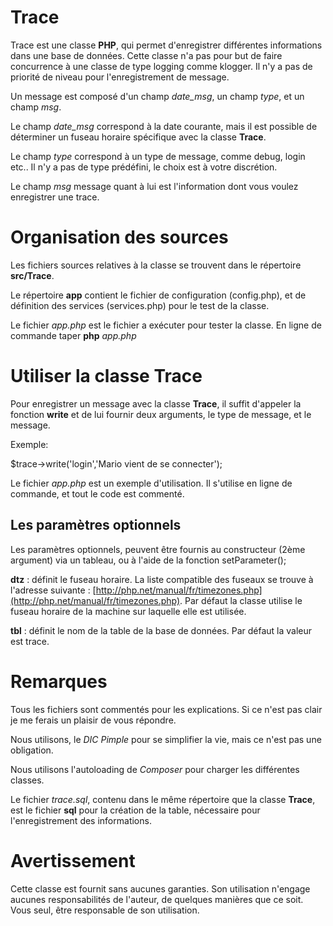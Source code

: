 # Trace

Trace est une classe **PHP**, qui permet d'enregistrer différentes informations dans une base de données. Cette classe n'a pas pour but de faire concurrence à une classe de type logging comme klogger. Il n'y a pas de priorité de niveau pour l'enregistrement de message.

Un message est composé d'un champ *date_msg*, un champ *type*, et un champ *msg*.

Le champ *date_msg* correspond à la date courante, mais il est possible de déterminer un fuseau horaire spécifique avec la classe **Trace**.

Le champ *type* correspond à un type de message, comme debug, login etc.. Il n'y a pas de type prédéfini, le choix est à votre discrétion.

Le champ *msg* message quant à lui est l'information dont vous voulez enregistrer une trace. 

# Organisation des sources

Les fichiers sources relatives à la classe se trouvent dans le répertoire **src/Trace**.

Le répertoire **app** contient le fichier de configuration (config.php), et de définition des services (services.php) pour le test de la classe.

Le fichier *app.php* est le fichier a exécuter pour tester la classe. En ligne de commande taper 
 **php** *app.php*

# Utiliser la classe **Trace**

Pour enregistrer un message avec la classe **Trace**, il suffit d'appeler la fonction **write** et de lui fournir deux arguments, le type de message, et le message.

Exemple:

$trace->write('login','Mario vient de se connecter');


Le fichier *app.php* est un exemple d'utilisation. Il s'utilise en ligne de commande, et tout le code est commenté.



## Les paramètres optionnels

Les paramètres optionnels, peuvent être fournis au constructeur (2ème argument) via un tableau, ou à l'aide de la fonction setParameter();

**dtz** : définit le fuseau horaire. La liste compatible des fuseaux se trouve à l'adresse suivante :  [http://php.net/manual/fr/timezones.php](http://php.net/manual/fr/timezones.php). Par défaut la classe utilise le fuseau horaire de la machine sur laquelle elle est utilisée.

**tbl** : définit le nom de la table de la base de données. Par défaut la valeur est trace.

# Remarques

Tous les fichiers sont commentés pour les explications. Si ce n'est pas clair je me ferais un plaisir de vous répondre.

Nous utilisons, le *DIC Pimple* pour se simplifier la vie, mais ce n'est pas une obligation.

Nous utilisons l'autoloading de *Composer* pour charger les différentes classes.

Le fichier *trace.sql*, contenu dans le même répertoire que la classe **Trace**, est le fichier **sql** pour la création de la table, nécessaire pour l'enregistrement des informations.

# Avertissement

Cette classe est fournit sans aucunes garanties. Son utilisation n'engage aucunes responsabilités de l'auteur, de quelques manières que ce soit. Vous seul, être responsable de son utilisation.
